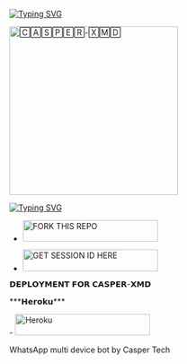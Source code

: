<a href="https://git.io/typing-svg"><img src="https://readme-typing-svg.demolab.com?font=Black+Ops+One&size=100&pause=900&color=1BAFBAFF&center=true&width=1100&height=150&lines=CASPER-XMD" alt="Typing SVG"></a>
</p>

<a href="https://whatsapp.com/channel/0029VazABxMJZg40sEZBX242">
<img alt="🄲🄰🅂🄿🄴🅁-🅇🄼🄳" height="300" src="https://i.ibb.co/G9xgd0h/IMG-20250126-042719.png">

<a href="https://git.io/typing-svg"><img src="https://readme-typing-svg.demolab.com?font=Black+Ops+One&size=50&pause=1000&color=DAA520&center=true&width=910&height=100&lines=POWERED+BY+𝖢𝖠𝖲𝖯𝖤𝖱+𝖳𝖤𝖢𝖧+;KEEP+USING+CASPER-XMD" alt="Typing SVG" /></a>
  </p>

  </a></p>
- <a href="https://github.com/Traby-qriz/CASPER-XMD/fork"><img title="FORK THIS REPO" src="https://img.shields.io/badge/FORK THE REPO-h?color=rgb(0, 245, 205)&style=for-the-badge&logo=tesla&logoColor=black" width="240" height="38.45"/>
</a></p>

</a></p>
- <a href="https://popkidsessiongen-590384f05674.herokuapp.com/pair"><img title="GET SESSION ID HERE" src="https://img.shields.io/badge/SCAN CODE HERE-h?color=rgb(0, 245, 205)&style=for-the-badge&logo=tesla&logoColor=black" width="240" height="38.45"/></a></p>
<p>
  𝗗𝗘𝗣𝗟𝗢𝗬𝗠𝗘𝗡𝗧 𝗙𝗢𝗥 𝗖𝗔𝗦𝗣𝗘𝗥-𝗫𝗠𝗗
</p>
***𝗛𝗲𝗿𝗼𝗸𝘂***
</a></p>
- <a href='https://signup.heroku.com/' target="_silver"><img alt='Heroku' src='https://img.shields.io/badge/-ℂℝ𝔼𝔸𝕋𝔼 𝔸ℂℂ𝕆𝕌ℕ𝕋 ℕ𝕆𝕎-rgb(224, 255, 255)?style=for-the-badge&logo=tesla&logoColor=black' width="240" height="38.45"/></a>

  WhatsApp multi device bot by Casper Tech 





